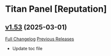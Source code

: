 # Titan Panel [Reputation]

## [v1.53](https://github.com/Eliote/TitanReputation/tree/v1.53) (2025-03-01)
[Full Changelog](https://github.com/Eliote/TitanReputation/compare/v1.52...v1.53) [Previous Releases](https://github.com/Eliote/TitanReputation/releases)

- Update toc file  
